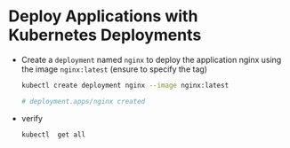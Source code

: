 # Deploy Applications with Kubernetes Deployments

* Create a `deployment` named `nginx` to deploy the application nginx using the image `nginx:latest` (ensure to specify the tag)
  ```bash
  kubectl create deployment nginx --image nginx:latest

  # deployment.apps/nginx created
  ```

* verify
  ```bash
  kubectl  get all
  ```